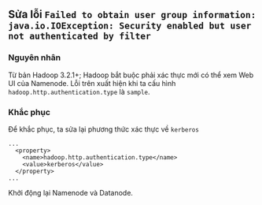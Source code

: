 ## Sửa lỗi `Failed to obtain user group information: java.io.IOException: Security enabled but user not authenticated by filter`

### Nguyên nhân

Từ bản Hadoop 3.2.1+; Hadoop bắt buộc phải xác thực mới có thể xem Web UI của Namenode. Lỗi trên xuất hiện khi ta cấu hình `hadoop.http.authentication.type` là `sample`.

### Khắc phục

Để khắc phục, ta sửa lại phương thức xác thực về `kerberos`

```
...
  <property>
    <name>hadoop.http.authentication.type</name>
    <value>kerberos</value>
  </property>
...
```

Khởi động lại Namenode và Datanode.
